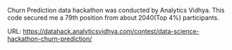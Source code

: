 Churn Prediction data hackathon was conducted by Analytics Vidhya.
This code secured me a 79th position from about 2040(Top 4%) participants.

URL: https://datahack.analyticsvidhya.com/contest/data-science-hackathon-churn-prediction/
